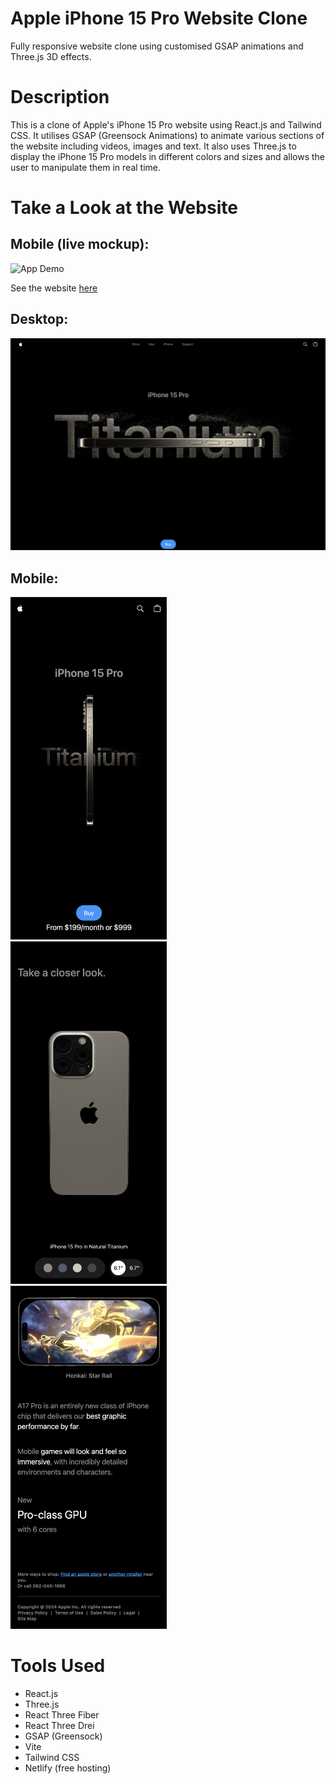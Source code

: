 # Apple iPhone 15 Pro Website Clone

Fully responsive website clone using customised GSAP animations and Three.js 3D effects. 

# Description
This is a clone of Apple's iPhone 15 Pro website using React.js and Tailwind CSS. It utilises GSAP (Greensock Animations) to animate various sections of the website including videos, images and text. It also uses Three.js to display the iPhone 15 Pro models in different colors and sizes and allows the user to manipulate them in real time.

# Take a Look at the Website

## Mobile (live mockup):

<img src="readme-images/preview.gif" alt="App Demo" width="300"/>

See the website [here](https://bright-gelato-d9b778.netlify.app)

## Desktop:

<kbd>
<img src="readme-images/desktop-image1.png" />
</kbd>

## Mobile:

<kbd>
<img src="readme-images/mobile-image1.png" width="250"/>
</kbd>

<kbd>
<img src="readme-images/mobile-image2.png" width="250"/>
</kbd>

<kbd>
<img src="readme-images/mobile-image3.png" width="250"/>
</kbd>


# Tools Used
* React.js
* Three.js
* React Three Fiber
* React Three Drei
* GSAP (Greensock)
* Vite
* Tailwind CSS
* Netlify (free hosting)
